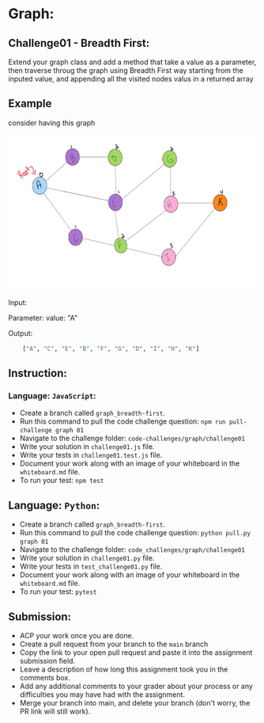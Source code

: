 # Graph:

## Challenge01 - Breadth First:

Extend your graph class and add a method that take a value as a parameter, then traverse throug the graph using Breadth First way starting from the inputed value, and appending all the visited nodes valus in a returned array


## Example

consider having this graph
  
<img src= "../../../assets/graph/BreadthFirst.png" style="width: 500px; height: 315px;" />


Input: 

Parameter: value:   "A"  


Output:
```python
    ["A", "C", "E", "B", "F", "G", "D", "I", "H", "K"]
```

## Instruction:

### Language: `JavaScript`:

* Create a branch called `graph_breadth-first`.
* Run this command to pull the code challenge question: `npm run pull-challenge graph 01`
* Navigate to the challenge folder: `code-challenges/graph/challenge01`
* Write your solution in `challenge01.js` file.
* Write your tests in `challenge01.test.js` file.
* Document your work along with an image of your whiteboard in the `whiteboard.md` file.
* To run your test: `npm test`


## Language: `Python`:

* Create a branch called `graph_breadth-first`.
* Run this command to pull the code challenge question: `python pull.py graph 01`
* Navigate to the challenge folder: `code_challenges/graph/challenge01`
* Write your solution in `challenge01.py` file.
* Write your tests in `test_challenge01.py` file.
* Document your work along with an image of your whiteboard in the `whiteboard.md` file.
* To run your test: `pytest`


## Submission:
* ACP your work once you are done.
* Create a pull request from your branch to the `main` branch
* Copy the link to your open pull request and paste it into the assignment submission field.
* Leave a description of how long this assignment took you in the comments box.
* Add any additional comments to your grader about your process or any difficulties you may have had with the assignment.
* Merge your branch into main, and delete your branch (don't worry, the PR link will still work).